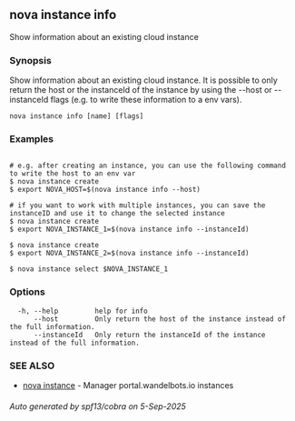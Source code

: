 ## nova instance info

Show information about an existing cloud instance

### Synopsis

Show information about an existing cloud instance.
It is possible to only return the host or the instanceId of the instance by using the --host or --instanceId flags (e.g. to write these information to a env vars).

```
nova instance info [name] [flags]
```

### Examples

```

# e.g. after creating an instance, you can use the following command to write the host to an env var
$ nova instance create
$ export NOVA_HOST=$(nova instance info --host)

# if you want to work with multiple instances, you can save the instanceID and use it to change the selected instance
$ nova instance create
$ export NOVA_INSTANCE_1=$(nova instance info --instanceId)

$ nova instance create
$ export NOVA_INSTANCE_2=$(nova instance info --instanceId)

$ nova instance select $NOVA_INSTANCE_1

```

### Options

```
  -h, --help         help for info
      --host         Only return the host of the instance instead of the full information.
      --instanceId   Only return the instanceId of the instance instead of the full information.
```

### SEE ALSO

* [nova instance](nova_instance.md)	 - Manager portal.wandelbots.io instances

###### Auto generated by spf13/cobra on 5-Sep-2025
